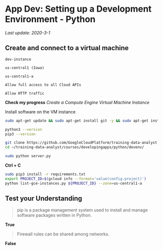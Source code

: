 # App Dev: Setting up a Development Environment - Python

*Last update: 2020-3-1*


## Create and connect to a virtual machine

`dev-instance`

`us-central1 (Iowa)`

`us-central1-a`

`Allow full access to all Cloud APIs`

`Allow HTTP traffic`

**Check my progress** *Create a Compute Engine Virtual Machine Instance*

Install software on the VM instance

```bash
sudo apt-get update && sudo apt-get install git -y && sudo apt-get install python3-setuptools python3-dev build-essential && curl https://bootstrap.pypa.io/get-pip.py -o get-pip.py && sudo python3 get-pip.py
```


```bash
python3 --version
pip3 --version

git clone https://github.com/GoogleCloudPlatform/training-data-analyst
cd ~/training-data-analyst/courses/developingapps/python/devenv/

sudo python server.py
```

**Ctrl + C**

```bash
sudo pip3 install -r requirements.txt
export PROJECT_ID=$(gcloud info --format='value(config.project)')
python list-gce-instances.py ${PROJECT_ID} --zone=us-central1-a
```


## Test your Understanding

> pip is a package management system used to install and manage software packages written in Python. 

**True**

> Firewall rules can be shared among networks.

**False**